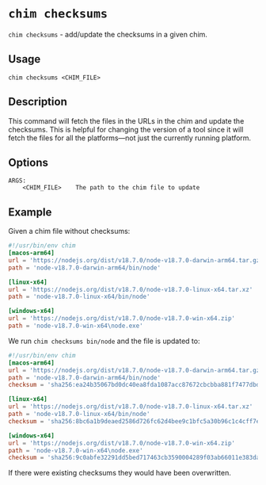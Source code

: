 # `chim checksums`

`chim checksums` - add/update the checksums in a given chim.

## Usage

```
chim checksums <CHIM_FILE>
```

## Description

This command will fetch the files in the URLs in the chim and update the checksums.
This is helpful for changing the version of a tool since it will fetch the files for
all the platforms—not just the currently running platform.

## Options

```
ARGS:
    <CHIM_FILE>    The path to the chim file to update
```

## Example

Given a chim file without checksums:

```toml title="bin/node"
#!/usr/bin/env chim
[macos-arm64]
url = 'https://nodejs.org/dist/v18.7.0/node-v18.7.0-darwin-arm64.tar.gz'
path = 'node-v18.7.0-darwin-arm64/bin/node'

[linux-x64]
url = 'https://nodejs.org/dist/v18.7.0/node-v18.7.0-linux-x64.tar.xz'
path = 'node-v18.7.0-linux-x64/bin/node'

[windows-x64]
url = 'https://nodejs.org/dist/v18.7.0/node-v18.7.0-win-x64.zip'
path = 'node-v18.7.0-win-x64\node.exe'
```

We run `chim checksums bin/node` and the file is updated to:

```toml title="bin/node"
#!/usr/bin/env chim
[macos-arm64]
url = 'https://nodejs.org/dist/v18.7.0/node-v18.7.0-darwin-arm64.tar.gz'
path = 'node-v18.7.0-darwin-arm64/bin/node'
checksum = 'sha256:ea24b35067bd0dc40ea8fda1087acc87672cbcbba881f7477dbd432e3c03343d'

[linux-x64]
url = 'https://nodejs.org/dist/v18.7.0/node-v18.7.0-linux-x64.tar.xz'
path = 'node-v18.7.0-linux-x64/bin/node'
checksum = 'sha256:8bc6a1b9deaed2586d726fc62d4bee9c1bfc5a30b96c1c4cff7edd15225a11a2'

[windows-x64]
url = 'https://nodejs.org/dist/v18.7.0/node-v18.7.0-win-x64.zip'
path = 'node-v18.7.0-win-x64\node.exe'
checksum = 'sha256:9c0abfe32291dd5bed717463cb3590004289f03ab66011e383daa0fcec674683'
```

If there were existing checksums they would have been overwritten.
